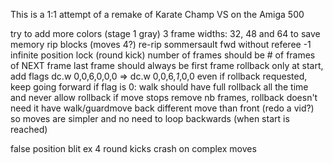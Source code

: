 This is a 1:1 attempt of a remake of Karate Champ VS on the Amiga 500

try to add more colors (stage 1 gray)
3 frame widths: 32, 48 and 64 to save memory
rip blocks (moves 4?)
re-rip sommersault fwd without referee
-1 infinite position lock (round kick)
number of frames should be # of frames of NEXT frame
last frame should always be first frame
rollback only at start, add flags  dc.w	0,0,6,0,0,0 => dc.w	0,0,6,*1*,0,0
even if rollback requested, keep going forward if flag is 0: walk should have full rollback all the time
and never allow rollback if move stops
remove nb frames, rollback doesn't need it
have walk/guardmove back different move than front (redo a vid?) so moves are simpler
and no need to loop backwards (when start is reached)

false position blit ex 4 round kicks
crash on complex moves